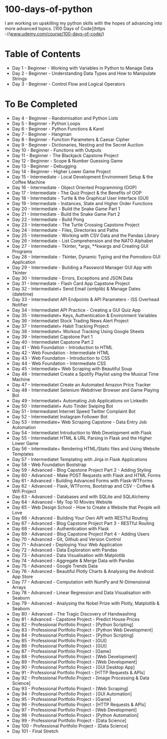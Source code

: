 # 100-days-of-python
 
I am working on upskilling my python skills with the hopes of advancing into more advanced topics.
[100 Days of Code](https -//www.udemy.com/course/100-days-of-code/)


# Table of Contents
- Day 1 - Beginner - Working with Variables in Python to Manage Data
- Day 2 - Beginner - Understanding Data Types and How to Manipulate Strings
- Day 3 - Beginner - Control Flow and Logical Operators

# To Be Completed
- Day 4 - Beginner - Randomisation and Python Lists
- Day 5 - Beginner - Python Loops
- Day 6 - Beginner - Python Functions & Karel
- Day 7 - Beginner - Hangman
- Day 8 - Beginner - Function Parameters & Caesar Cipher
- Day 9 - Beginner - Dictionaries, Nesting and the Secret Auction
- Day 10 - Beginner - Functions with Outputs
- Day 11 - Beginner - The Blackjack Capstone Project
- Day 12 - Beginner - Scope & Number Guessing Game
- Day 13 - Beginner - Debugging
- Day 14 - Beginner - Higher Lower Game Project
- Day 15 - Intermediate - Local Development Environment Setup & the Coffee Machine
- Day 16 - Intermediate - Object Oriented Programming (OOP)
- Day 17 - Intermediate - The Quiz Project & the Benefits of OOP
- Day 18 - Intermediate - Turtle & the Graphical User Interface (GUI)
- Day 19 - Intermediate - Instances, State and Higher Order Functions
- Day 20 - Intermediate - Build the Snake Game Part 1
- Day 21 - Intermediate - Build the Snake Game Part 2
- Day 22 - Intermediate - Build Pong
- Day 23 - Intermediate - The Turtle Crossing Capstone Project
- Day 24 - Intermediate - Files, Directories and Paths
- Day 25 - Intermediate - Working with CSV Data and the Pandas Library
- Day 26 - Intermediate - List Comprehension and the NATO Alphabet
- Day 27 - Intermediate - Tkinter, *args, **kwargs and Creating GUI Programs
- Day 28 - Intermediate - Tkinter, Dynamic Typing and the Pomodoro GUI Application
- Day 29 - Intermediate - Building a Password Manager GUI App with Tkinter
- Day 30 - Intermediate - Errors, Exceptions and JSON Data
- Day 31 - Intermediate - Flash Card App Capstone Project
- Day 32 - Intermediatet+ Send Email (smtplib) & Manage Dates (datetime)
- Day 33 - Intermediatet API Endpoints & API Parameters - ISS Overhead Notifier
- Day 34 - Intermediatet API Practice - Creating a GUI Quiz App
- Day 35 - Intermediatet+ Keys, Authentication & Environment Variables
- Day 36 - Intermediatet Stock Trading News Alert Project
- Day 37 - Intermediatet+ Habit Tracking Project
- Day 38 - Intermediatet+ Workout Tracking Using Google Sheets
- Day 39 - Intermediatet Capstone Part 1
- Day 40 - Intermediatet Capstone Part 2
- Day 41 - Web Foundation - Introduction to HTML
- Day 42 - Web Foundation - Intermediate HTML
- Day 43 - Web Foundation - Introduction to CSS
- Day 44 - Web Foundation - Intermediate CSS
- Day 45 - Intermediate+ Web Scraping with Beautiful Soup
- Day 46 - Intermediatet Create a Spotify Playlist using the Musical Time Machine
- Day 47 - Intermediatet Create an Automated Amazon Price Tracker
- Day 48 - Intermediatet Selenium Webdriver Browser and Game Playing Bot
- Day 49 - Intermediatet+ Automating Job Applications on LinkedIn
- Day 50 - Intermediatet+ Auto Tinder Swiping Bot
- Day 51 - Intermediatet Internet Speed Twitter Complaint Bot
- Day 52 - Intermediatet Instagram Follower Bot
- Day 53 - Intermediate+ Web Scraping Capstone - Data Entry Job Automation
- Day 54 - Intermediatet Introduction to Web Development with Flask
- Day 55 - Intermediatet HTML & URL Parsing in Flask and the Higher Lower Game
- Day 56 - Intermediate+ Rendering HTML/Static files and Using Website Templates
- Day 57 - Intermediatet Templating with Jinja in Flask Applications
- Day 58 - Web Foundation Bootstrap
- Day 59 - Advanced - Blog Capstone Project Part 2 - Adding Styling
- Day 60 - Advanced - Make POST Requests with Flask and HTML Forms
- Day 61 - Advanced - Building Advanced Forms with Flask-WTForms
- Day 62 - Advanced - Flask, WTForms, Bootstrap and CSV - Coffee & Wifi Project
- Day 63 - Advanced - Databases and with SQLite and SQLAIchemy
- Day 64 - Advanced - My Top 10 Movies Website
- Day 65 - Web Design School - How to Create a Website that People will Love
- Day 66 - Advanced - Building Your Own API with RESTful Routing
- Day 67 - Advanced - Blog Capstone Project Part 3 - RESTful Routing
- Day 68 - Advanced - Authentication with Flask
- Day 69 - Advanced - Blog Capstone Project Part 4 - Adding Users
- Day 70 - Advanced - Git, Github and Version Control
- Day 71 - Advanced - Deploying Your Web Application
- Day 72 - Advanced - Data Exploration with Pandas
- Day 73 - Advanced - Data Visualisation with Matplotlib
- Day 74 - Advanced - Aggregate & Merge Data with Pandas
- Day 75 - Advanced - Google Trends Data
- Day 76 - Advanced - Beautiful Plotly Charts & Analysing the Android App Store
- Day 77 - Advanced - Computation with NumPy and N-Dimensional Arrays
- Day 78 - Advanced - Linear Regression and Data Visualisation with Seaborn
- Day 79 - Advanced - Analysing the Nobel Prize with Plotly, Matplotlib & Seaborn
- Day 80 - Advanced - The Tragic Discovery of Handwashing
- Day 81 - Advanced - Capstone Project - Predict House Prices
- Day 82 - Professional Portfolio Project - [Python Scripting]
- Day 83 - Professional Portfolio Project - [Python Web Development]
- Day 84 - Professional Portfolio Project - [Python Scripting]
- Day 85 - Professional Portfolio Project - [GUI]
- Day 86 - Professional Portfolio Project - [GUI]
- Day 87 - Professional Portfolio Project - [Game]
- Day 88 - Professional Portfolio Project - [Web Development]
- Day 89 - Professional Portfolio Project - [Web Development]
- Day 90 - Professional Portfolio Project - [GUI Desktop App]
- Day 91 - Professional Portfolio Project - [HTTP Requests & APIs]
- Day 92 - Professional Portfolio Project - [Image Processing & Data Science]
- Day 93 - Professional Portfolio Project - [Web Scraping]
- Day 94 - Professional Portfolio Project - [GUI Automation]
- Day 95 - Professional Portfolio Project - [Game]
- Day 96 - Professional Portfolio Project - [HTTP Requests & APIs]
- Day 97 - Professional Portfolio Project - [Web Development]
- Day 98 - Professional Portfolio Project - [Python Automation]
- Day 99 - Professional Portfolio Project - [Data Science]
- Day 100 - Professional Portfolio Project - [Data Science]
- Day 101 - Final Stretch
